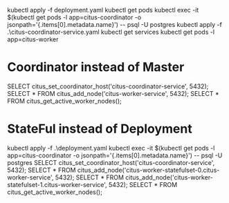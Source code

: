 kubectl apply -f deployment.yaml
kubectl get pods
kubectl exec -it $(kubectl get pods -l app=citus-coordinator -o jsonpath='{.items[0].metadata.name}') -- psql -U postgres
kubectl apply -f .\citus-coordinator-service.yaml
kubectl get services
kubectl get pods -l app=citus-worker

# Coordinator instead of Master
SELECT citus_set_coordinator_host('citus-coordinator-service', 5432);
SELECT * FROM citus_add_node('citus-worker-service', 5432);
SELECT * FROM citus_get_active_worker_nodes();

# StateFul instead of Deployment
kubectl apply -f .\deployment.yaml
kubectl exec -it $(kubectl get pods -l app=citus-coordinator -o jsonpath='{.items[0].metadata.name}') -- psql -U postgres
SELECT citus_set_coordinator_host('citus-coordinator-service', 5432);
SELECT * FROM citus_add_node('citus-worker-statefulset-0.citus-worker-service', 5432);
SELECT * FROM citus_add_node('citus-worker-statefulset-1.citus-worker-service', 5432);
SELECT * FROM citus_get_active_worker_nodes();
